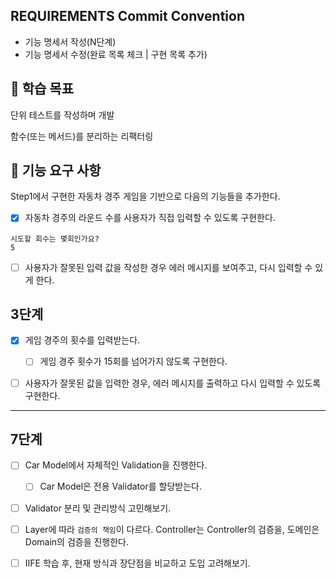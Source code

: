 ## REQUIREMENTS Commit Convention

- 기능 명세서 작성(N단계)
- 기능 명세서 수정(완료 목록 체크 | 구현 목록 추가)

## 📍 학습 목표

단위 테스트를 작성하며 개발

함수(또는 메서드)를 분리하는 리팩터링

## 🎯 기능 요구 사항

Step1에서 구현한 자동차 경주 게임을 기반으로 다음의 기능들을 추가한다.

- [x] 자동차 경주의 라운드 수를 사용자가 직접 입력할 수 있도록 구현한다.

```shell
시도할 회수는 몇회인가요?
5
```

- [ ] 사용자가 잘못된 입력 값을 작성한 경우 에러 메시지를 보여주고, 다시 입력할 수 있게 한다.

## 3단계

- [x] 게임 경주의 횟수를 입력받는다.

  - [ ] 게임 경주 횟수가 15회를 넘어가지 않도록 구현한다.

- [ ] 사용자가 잘못된 값을 입력한 경우, 에러 메시지를 출력하고 다시 입력할 수 있도록 구현한다.

---

## 7단계

- [ ] Car Model에서 자체적인 Validation을 진행한다.

  - [ ] Car Model은 전용 Validator를 할당받는다.

- [ ] Validator 분리 및 관리방식 고민해보기.
- [ ] Layer에 따라 `검증의 책임`이 다르다. Controller는 Controller의 검증을, 도메인은 Domain의 검증을 진행한다.

- [ ] IIFE 학습 후, 현재 방식과 장단점을 비교하고 도입 고려해보기.
